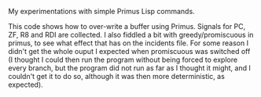 My experimentations with simple Primus Lisp commands.

This code shows how to over-write a buffer using Primus. Signals for PC, ZF, R8 and RDI are collected.  I also fiddled a bit with greedy/promiscuous in primus, to see what effect that has on the incidents file.  For some reason I didn't get the whole ouput I expected when promiscuous was switched off (I thought I could then run the program without being forced to explore every branch, but the program did not run as far as I thought it might, and I couldn't get it to do so, although it was then more deterministic, as expected). 
